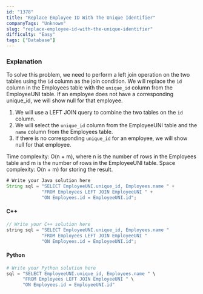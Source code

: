 ```yaml
---
id: "1378"
title: "Replace Employee ID With The Unique Identifier"
companyTags: "Unknown"
slug: "replace-employee-id-with-the-unique-identifier"
difficulty: "Easy"
tags: ["Database"]
---
```


### Explanation
To solve this problem, we need to perform a left join operation on the two tables using the `id` column as the join condition. We will replace the `id` column in the Employees table with the `unique_id` column from the EmployeeUNI table. If an employee does not have a corresponding unique_id, we will show null for that employee.

1. We will use a LEFT JOIN query to combine the two tables on the `id` column.
2. We will select the `unique_id` column from the EmployeeUNI table and the `name` column from the Employees table.
3. If there is no corresponding `unique_id` for an employee, we will show null for that employee.

Time complexity: O(n + m), where n is the number of rows in the Employees table and m is the number of rows in the EmployeeUNI table.
Space complexity: O(n + m) for storing the result.

```java
# Write your Java solution here
String sql = "SELECT EmployeeUNI.unique_id, Employees.name " +
             "FROM Employees LEFT JOIN EmployeeUNI " +
             "ON Employees.id = EmployeeUNI.id";
```

#### C++
```cpp
// Write your C++ solution here
string sql = "SELECT EmployeeUNI.unique_id, Employees.name "
             "FROM Employees LEFT JOIN EmployeeUNI "
             "ON Employees.id = EmployeeUNI.id";
```

#### Python
```python
# Write your Python solution here
sql = "SELECT EmployeeUNI.unique_id, Employees.name " \
      "FROM Employees LEFT JOIN EmployeeUNI " \
      "ON Employees.id = EmployeeUNI.id"
```